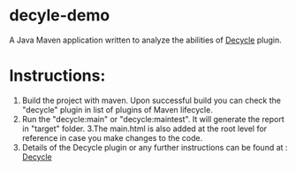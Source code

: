 # decyle-demo
A Java Maven application written to analyze the abilities of [Decycle](https://github.com/obecker/decycle) plugin. 

# Instructions:
1. Build the project with maven. Upon successful build you can check the "decycle" plugin in list of plugins of Maven lifecycle.
2. Run the "decycle:main" or "decycle:maintest". It will generate the report in "target" folder.
3.The main.html is also added at the root level for reference in case you make changes to the code. 
4. Details of the Decycle plugin or any further instructions can be found at : [Decycle](https://github.com/obecker/decycle)
